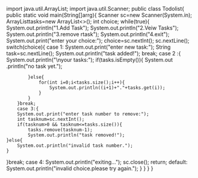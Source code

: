 import java.util.ArrayList;
import java.util.Scanner;
public class Todolist{
    public static void main(String[]arrg){
        Scanner sc=new Scanner(System.in);
        ArrayList<String>tasks=new ArrayList<>();
        int choice;
        while(true){
            System.out.println("1.Add Task");
            System.out.println("2.Veiw Tasks");
            System.out.println("3.remove rtask");
            System.out.println("4.exit");
            System.out.print("enter your choice:");
            choice=sc.nextInt();
            sc.nextLine();
            switch(choice){
                case 1:
                System.out.print("enter new task:");
                String task=sc.nextLine();
                System.out.println("task added!");
            break;
            case 2 :{
            System.out.println("\nyour tasks:");
            if(tasks.isEmpty()){
                System.out .println("no task yet.");

            }else{
                for(int i=0;i<tasks.size();i++){
                    System.out.println((i+1)+"."+tasks.get(i));
                }
            }
        }break;
        case 3:{
        System.out.print("enter task number to remove:");
        int tasknum=sc.nextInt();
        if(tasknum>0 && tasknum<=tasks.size()){
            tasks.remove(tasknum-1);
            System.out.println("task removed!");
    }else{
        System.out.println("invalid task number.");
    }
}break;
case 4: 
System.out.println("exiting...");
sc.close();
return;
default:
System.out.println("invalid choice.please try again.");
            }
        }
    }
}
